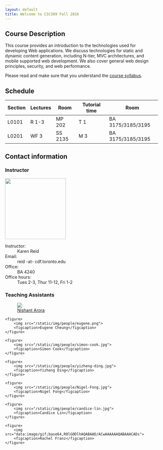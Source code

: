 ```yaml
---
layout: default
title: Welcome to CSC309 Fall 2016
---
```


## Course Description

This course provides an introduction to the technologies used for developing Web applications. We discuss technologies for static and dynamic content generation, including N-tier, MVC architectures, and mobile supported web development. We also cover general web design principles, security, and web performance.

Please read and make sure that you understand the [course syllabus](/syllabus).


## Schedule

| Section | Lectures | Room | Tutorial time | Room |
| ------- | -------- | ---- | ------------- | ---- |
| L0101 | R 1-3 | MP 202 | T 1 | BA 3175/3185/3195 |
| L0201 | WF 3 | SS 2135 | M 3 | BA 3175/3185/3195 |


## Contact information

### Instructor

<div class="contact">
  <img src="/static/img/people/karen-reid.jpg" width="200">
  <dl>
    <dt>Instructor:</dt>
    <dd>Karen Reid</dd>
    <dt>Email:</dt>
    <dd>reid -at- cdf.toronto.edu </dd>
    <dt>Office:</dt>
    <dd>BA 4240</dd>
    <dt>Office hours:</dt>
    <dd>Tues 2-3, Thur 11-12, Fri 1-2</dd>
  </dl>
</div>

### Teaching Assistants

<section class="assistants">
    <figure>
        <a href="https://github.com/whizzzkid/" target="_blank">
            <img src="/static/img/people/nishant-arora.jpg">
            <figcaption>Nishant Arora</figcaption>
        </a>
    </figure>

    <figure>
        <img src="/static/img/people/eugene.png">
        <figcaption>Eugene Cheung</figcaption>
    </figure>

    <figure>
        <img src="/static/img/people/simon-cook.jpg">
        <figcaption>Simon Cook</figcaption>
    </figure>

    <figure>
        <img src="/static/img/people/yizheng-ding.jpg">
        <figcaption>Yizheng Ding</figcaption>
    </figure>
    
    <figure>
        <img src="/static/img/people/Nigel-Fong.jpg">
        <figcaption>Nigel Fong</figcaption>
    </figure>

    <figure>
        <img src="/static/img/people/candice-lin.jpg">
        <figcaption>Candice Lin</figcaption>
    </figure>
    
    <figure>
        <img src="data:image/gif;base64,R0lGODlhAQABAAD/ACwAAAAAAQABAAACADs">
        <figcaption>Rachel Franz</figcaption>
    </figure>

</section>
